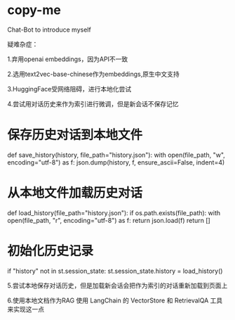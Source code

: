 # copy-me
Chat-Bot to introduce myself

疑难杂症：

1.弃用openai embeddings，因为API不一致

2.选用text2vec-base-chinese作为embeddings,原生中文支持

3.HuggingFace受网络阻碍，进行本地化尝试

4.尝试用对话历史来作为索引进行微调，但是新会话不保存记忆
# 保存历史对话到本地文件
def save_history(history, file_path="history.json"):
    with open(file_path, "w", encoding="utf-8") as f:
        json.dump(history, f, ensure_ascii=False, indent=4)

# 从本地文件加载历史对话
def load_history(file_path="history.json"):
    if os.path.exists(file_path):
        with open(file_path, "r", encoding="utf-8") as f:
            return json.load(f)
    return []

# 初始化历史记录
if "history" not in st.session_state:
    st.session_state.history = load_history()

5.尝试本地保存对话历史，但是加载新会话会把作为索引的对话重新加载到页面上

6.使用本地文档作为RAG
使用 LangChain 的 VectorStore 和 RetrievalQA 工具来实现这一点

